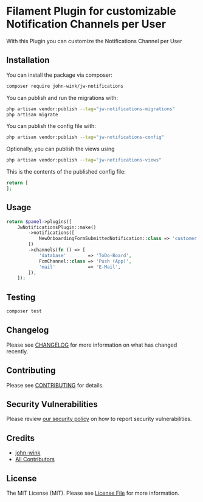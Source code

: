 # Filament Plugin for customizable Notification Channels per User

With this Plugin you can customize the Notifications Channel per User

## Installation

You can install the package via composer:

```bash
composer require john-wink/jw-notifications
```

You can publish and run the migrations with:

```bash
php artisan vendor:publish --tag="jw-notifications-migrations"
php artisan migrate
```

You can publish the config file with:

```bash
php artisan vendor:publish --tag="jw-notifications-config"
```

Optionally, you can publish the views using

```bash
php artisan vendor:publish --tag="jw-notifications-views"
```

This is the contents of the published config file:

```php
return [
];
```

## Usage

```php
return $panel->plugins([
    JwNotificationsPlugin::make()
        ->notifications([
            NewOnboardingFormSubmittedNotification::class => 'customer',            NewMessageReceived::class                     => 'customer',            BirthdayTodoNotification::class               => 'customer',            LicenseExpiresNotification::class             => 'license',         LicenseExpiredNotification::class             => 'license',         CheckinSubmittedNotification::class           => 'checkin',     NoCheckinFiveDaysNotifiaction::class          => 'checkin',          NoWorkoutSevenDaysNotification::class         => 'workout',     SessionFinishedNotification::class            => 'workout',       WorkoutExpiresNotification::class             => 'workout',         WorkoutExpiredNotification::class             => 'workout',            MealPlanExpiresNotification::class            => 'nutrition',           MealPlanExpiredNotification::class            => 'nutrition',
        ])
        ->channels(fn () => [
            'database'        => 'ToDo-Board',
            FcmChannel::class => 'Push (App)',
            'mail'            => 'E-Mail',
        ]),
    ]);
```

## Testing

```bash
composer test
```

## Changelog

Please see [CHANGELOG](CHANGELOG.md) for more information on what has changed recently.

## Contributing

Please see [CONTRIBUTING](.github/CONTRIBUTING.md) for details.

## Security Vulnerabilities

Please review [our security policy](../../security/policy) on how to report security vulnerabilities.

## Credits

- [john-wink](https://github.com/john-wink)
- [All Contributors](../../contributors)

## License

The MIT License (MIT). Please see [License File](LICENSE.md) for more information.
